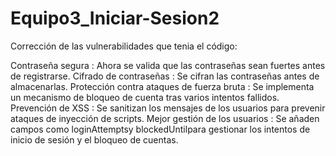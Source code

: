 # Equipo3_Iniciar-Sesion2
Corrección de las vulnerabilidades que tenia el código:

Contraseña segura : Ahora se valida que las contraseñas sean fuertes antes de registrarse.
Cifrado de contraseñas : Se cifran las contraseñas antes de almacenarlas.
Protección contra ataques de fuerza bruta : Se implementa un mecanismo de bloqueo de cuenta tras varios intentos fallidos.
Prevención de XSS : Se sanitizan los mensajes de los usuarios para prevenir ataques de inyección de scripts.
Mejor gestión de los usuarios : Se añaden campos como loginAttemptsy blockedUntilpara gestionar los intentos de inicio de sesión y el bloqueo de cuentas.
